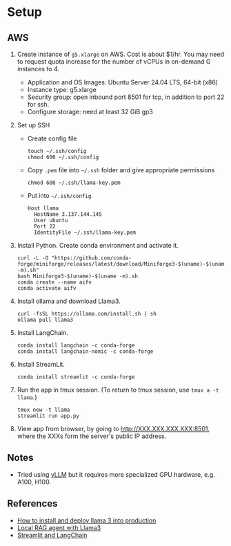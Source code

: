 # Setup


## AWS

1. Create instance of `g5.xlarge` on AWS. Cost is about $1/hr. You may need to request quota increase for the number of vCPUs in on-demand G instances to 4.
   * Application and OS Images: Ubuntu Server 24.04 LTS, 64-bit (x86)
   * Instance type: g5.xlarge
   * Security group: open inbound port 8501 for tcp, in addition to port 22 for ssh.
   * Configure storage: need at least 32 GiB gp3

2. Set up SSH
   * Create config file
     ```
     touch ~/.ssh/config
     chmod 600 ~/.ssh/config
     ```

   * Copy `.pem` file into `~/.ssh` folder and give appropriate permissions
     ```
     chmod 600 ~/.ssh/llama-key.pem
     ```

   * Put into `~/.ssh/config`
     ```
     Host llama
       HostName 3.137.144.145
       User ubuntu
       Port 22
       IdentityFile ~/.ssh/llama-key.pem
     ```

3. Install Python. Create conda environment and activate it.
   ```
   curl -L -O "https://github.com/conda-forge/miniforge/releases/latest/download/Miniforge3-$(uname)-$(uname -m).sh"
   bash Miniforge3-$(uname)-$(uname -m).sh
   conda create --name aifv
   conda activate aifv
   ```

4. Install ollama and download Llama3.
   ```
   curl -fsSL https://ollama.com/install.sh | sh
   ollama pull llama3
   ```

5. Install LangChain.
   ```
   conda install langchain -c conda-forge
   conda install langchain-nomic -c conda-forge
   ```

6. Install StreamLit.
   ```
   conda install streamlit -c conda-forge
   ```

7. Run the app in tmux session. (To return to tmux session, use `tmux a -t llama`.)
   ```
   tmux new -t llama
   streamlit run app.py
   ```

8. View app from browser, by going to http://XXX.XXX.XXX.XXX:8501, where the XXXs form the server's public IP address.

## Notes

* Tried using [vLLM](https://python.langchain.com/v0.2/docs/integrations/llms/vllm/) but it requires more specialized GPU hardware, e.g. A100, H100.

## References

* [How to install and deploy llama 3 into production](https://nlpcloud.com/how-to-install-and-deploy-llama-3-into-production.html)
* [Local RAG agent with Llama3](https://github.com/langchain-ai/langgraph/blob/main/examples/rag/langgraph_rag_agent_llama3_local.ipynb)
* [Streamlit and LangChain](https://python.langchain.com/v0.2/docs/integrations/memory/streamlit_chat_message_history/)
